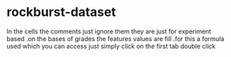 # rockburst-dataset

In the cells the comments just ignore them they are just for experiment based .on the bases of grades the features values are fill .for this a formula used which you can access just simply click on the first tab double click 
